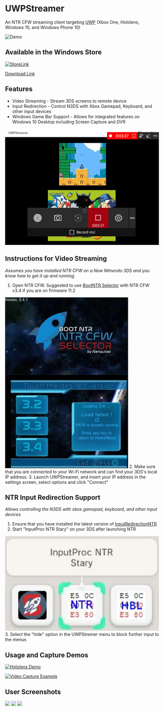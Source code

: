 # UWPStreamer #
An NTR CFW streaming client targeting [UWP](https://msdn.microsoft.com/en-us/windows/uwp/get-started/universal-application-platform-guide) (Xbox One, Hololens, Windows 10, and Windows Phone 10)

![Demo](http://i.imgur.com/GTRoCJv.png)

## Available in the Windows Store ##

[![StoreLink](http://i.imgur.com/C6buqwe.png)](https://www.microsoft.com/en-us/store/p/uwpstreamer/9nd66p3vdnxt)

[Download Link](https://www.microsoft.com/en-us/store/p/uwpstreamer/9nd66p3vdnxt)

## Features ##
* Video Streaming - Stream 3DS screens to remote device
* Input Redirection - Control N3DS with Xbox Gamepad, Keyboard, and other input devices
* Windows Game Bar Support - Allows for integrated features on Windows 10 Desktop including Screen Capture and DVR

<img src="/UWPStreamer/Assets/Gamebar.PNG">

## Instructions for Video Streaming ##
*Assumes you have installed NTR CFW on a New Nitnendo 3DS and you know how to get it up and running.*
 
1. Open NTR CFW.  Suggested to use [BootNTR Selector](https://gbatemp.net/threads/release-bootntr-selector.432911/) with NTR CFW v3.4 if you are on firmware 11.2
<img src="/UWPStreamer/Assets/NTRSelector.PNG">
2. Make sure that you are connected to your Wi-Fi network and can find your 3DS's local IP
address. 
3. Launch UWPStreamer, and insert your IP address in the settings screen, select options and click "Connect"

## NTR Input Redirection Support ##

*Allows controlling the N3DS with xbox gamepad, keyboard, and other input devices*

1. Ensure that you have installed the latest version of [InputRedirectionNTR](https://github.com/Kazo/InputRedirection/releases/tag/NTR-build)
2. Start "InputProc NTR Stary" on your 3DS after launching NTR 
<img src="/UWPStreamer/Assets/NTRInputRedirect.PNG">
3. Select the "hide" option in the UWPStremer menu to block further input to the menus

## Usage and Capture Demos ##

[![Hololens Demo](https://img.youtube.com/vi/HVuQsCvUj_o/2.jpg)](https://www.youtube.com/watch?v=HVuQsCvUj_o)

[![Video Capture Example](https://img.youtube.com/vi/9HNBWVT911o/2.jpg)](https://www.youtube.com/watch?v=9HNBWVT911o)

## User Screenshots ##

<img src="http://i.imgur.com/L4Idp0M.jpg" width="500">

<img src="http://i.imgur.com/YSiSWjr.jpg" width="500">

<img src="http://i.imgur.com/NF5lybH.png" width="500">